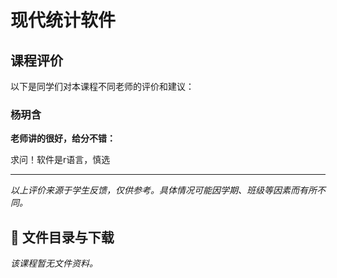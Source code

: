 # 现代统计软件

## 课程评价

以下是同学们对本课程不同老师的评价和建议：

### 杨玥含

**老师讲的很好，给分不错：**

求问！软件是r语言，慎选

---

*以上评价来源于学生反馈，仅供参考。具体情况可能因学期、班级等因素而有所不同。*
## 📄 文件目录与下载

_该课程暂无文件资料。_
